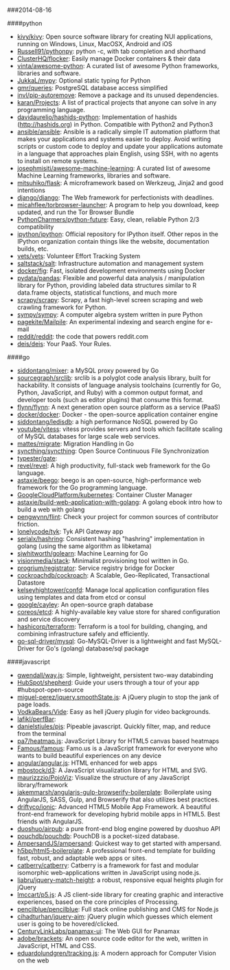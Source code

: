 ###2014-08-16

####python
* [kivy/kivy](https://github.com/kivy/kivy): Open source software library for creating NUI applications, running on Windows, Linux, MacOSX, Android and iOS
* [Russell91/pythonpy](https://github.com/Russell91/pythonpy): python -c, with tab completion and shorthand
* [ClusterHQ/flocker](https://github.com/ClusterHQ/flocker): Easily manage Docker containers & their data
* [vinta/awesome-python](https://github.com/vinta/awesome-python): A curated list of awesome Python frameworks, libraries and software.
* [JukkaL/mypy](https://github.com/JukkaL/mypy): Optional static typing for Python
* [gmr/queries](https://github.com/gmr/queries): PostgreSQL database access simplified
* [invl/pip-autoremove](https://github.com/invl/pip-autoremove): Remove a package and its unused dependencies.
* [karan/Projects](https://github.com/karan/Projects): A list of practical projects that anyone can solve in any programming language.
* [davidaurelio/hashids-python](https://github.com/davidaurelio/hashids-python): Implementation of hashids (http://hashids.org) in Python. Compatible with Python2 and Python3
* [ansible/ansible](https://github.com/ansible/ansible): Ansible is a radically simple IT automation platform that makes your applications and systems easier to deploy. Avoid writing scripts or custom code to deploy and update your applications automate in a language that approaches plain English, using SSH, with no agents to install on remote systems.
* [josephmisiti/awesome-machine-learning](https://github.com/josephmisiti/awesome-machine-learning): A curated list of awesome Machine Learning frameworks, libraries and software.
* [mitsuhiko/flask](https://github.com/mitsuhiko/flask): A microframework based on Werkzeug, Jinja2 and good intentions
* [django/django](https://github.com/django/django): The Web framework for perfectionists with deadlines.
* [micahflee/torbrowser-launcher](https://github.com/micahflee/torbrowser-launcher): A program to help you download, keep updated, and run the Tor Browser Bundle
* [PythonCharmers/python-future](https://github.com/PythonCharmers/python-future): Easy, clean, reliable Python 2/3 compatibility
* [ipython/ipython](https://github.com/ipython/ipython): Official repository for IPython itself. Other repos in the IPython organization contain things like the website, documentation builds, etc.
* [vets/vets](https://github.com/vets/vets): Volunteer Effort Tracking System
* [saltstack/salt](https://github.com/saltstack/salt): Infrastructure automation and management system
* [docker/fig](https://github.com/docker/fig): Fast, isolated development environments using Docker
* [pydata/pandas](https://github.com/pydata/pandas): Flexible and powerful data analysis / manipulation library for Python, providing labeled data structures similar to R data.frame objects, statistical functions, and much more
* [scrapy/scrapy](https://github.com/scrapy/scrapy): Scrapy, a fast high-level screen scraping and web crawling framework for Python.
* [sympy/sympy](https://github.com/sympy/sympy): A computer algebra system written in pure Python
* [pagekite/Mailpile](https://github.com/pagekite/Mailpile): An experimental indexing and search engine for e-mail
* [reddit/reddit](https://github.com/reddit/reddit): the code that powers reddit.com
* [deis/deis](https://github.com/deis/deis): Your PaaS. Your Rules. 

####go
* [siddontang/mixer](https://github.com/siddontang/mixer): a MySQL proxy powered by Go
* [sourcegraph/srclib](https://github.com/sourcegraph/srclib): srclib is a polyglot code analysis library, built for hackability. It consists of language analysis toolchains (currently for Go, Python, JavaScript, and Ruby) with a common output format, and developer tools (such as editor plugins) that consume this format.
* [flynn/flynn](https://github.com/flynn/flynn): A next generation open source platform as a service (PaaS)
* [docker/docker](https://github.com/docker/docker): Docker - the open-source application container engine
* [siddontang/ledisdb](https://github.com/siddontang/ledisdb): a high performance NoSQL powered by Go
* [youtube/vitess](https://github.com/youtube/vitess): vitess provides servers and tools which facilitate scaling of MySQL databases for large scale web services.
* [mattes/migrate](https://github.com/mattes/migrate): Migration Handling in Go
* [syncthing/syncthing](https://github.com/syncthing/syncthing): Open Source Continuous File Synchronization
* [typester/gate](https://github.com/typester/gate): 
* [revel/revel](https://github.com/revel/revel): A high productivity, full-stack web framework for the Go language.
* [astaxie/beego](https://github.com/astaxie/beego): beego is an open-source, high-performance web framework for the Go programming language.
* [GoogleCloudPlatform/kubernetes](https://github.com/GoogleCloudPlatform/kubernetes): Container Cluster Manager
* [astaxie/build-web-application-with-golang](https://github.com/astaxie/build-web-application-with-golang): A golang ebook intro how to build a web with golang
* [pengwynn/flint](https://github.com/pengwynn/flint): Check your project for common sources of contributor friction.
* [lonelycode/tyk](https://github.com/lonelycode/tyk): Tyk API Gateway app
* [serialx/hashring](https://github.com/serialx/hashring): Consistent hashing "hashring" implementation in golang (using the same algorithm as libketama)
* [sjwhitworth/golearn](https://github.com/sjwhitworth/golearn): Machine Learning for Go
* [visionmedia/stack](https://github.com/visionmedia/stack): Minimalist provisioning tool written in Go.
* [progrium/registrator](https://github.com/progrium/registrator): Service registry bridge for Docker
* [cockroachdb/cockroach](https://github.com/cockroachdb/cockroach): A Scalable, Geo-Replicated, Transactional Datastore
* [kelseyhightower/confd](https://github.com/kelseyhightower/confd): Manage local application configuration files using templates and data from etcd or consul
* [google/cayley](https://github.com/google/cayley): An open-source graph database
* [coreos/etcd](https://github.com/coreos/etcd): A highly-available key value store for shared configuration and service discovery
* [hashicorp/terraform](https://github.com/hashicorp/terraform): Terraform is a tool for building, changing, and combining infrastructure safely and efficiently.
* [go-sql-driver/mysql](https://github.com/go-sql-driver/mysql): Go-MySQL-Driver is a lightweight and fast MySQL-Driver for Go's (golang) database/sql package

####javascript
* [gwendall/way.js](https://github.com/gwendall/way.js): Simple, lightweight, persistent two-way databinding
* [HubSpot/shepherd](https://github.com/HubSpot/shepherd): Guide your users through a tour of your app #hubspot-open-source
* [miguel-perez/jquery.smoothState.js](https://github.com/miguel-perez/jquery.smoothState.js): A jQuery plugin to stop the jank of page loads.
* [VodkaBears/Vide](https://github.com/VodkaBears/Vide): Easy as hell jQuery plugin for video backgrounds.
* [lafikl/perfBar](https://github.com/lafikl/perfBar): 
* [danielstjules/pjs](https://github.com/danielstjules/pjs): Pipeable javascript. Quickly filter, map, and reduce from the terminal
* [pa7/heatmap.js](https://github.com/pa7/heatmap.js): JavaScript Library for HTML5 canvas based heatmaps
* [Famous/famous](https://github.com/Famous/famous): Famo.us is a JavaScript framework for everyone who wants to build beautiful experiences on any device
* [angular/angular.js](https://github.com/angular/angular.js): HTML enhanced for web apps
* [mbostock/d3](https://github.com/mbostock/d3): A JavaScript visualization library for HTML and SVG.
* [maurizzzio/PojoViz](https://github.com/maurizzzio/PojoViz): Visualize the structure of any JavaScript library/framework
* [jakemmarsh/angularjs-gulp-browserify-boilerplate](https://github.com/jakemmarsh/angularjs-gulp-browserify-boilerplate): Boilerplate using AngularJS, SASS, Gulp, and Browserify that also utilizes best practices.
* [driftyco/ionic](https://github.com/driftyco/ionic): Advanced HTML5 Mobile App Framework. A beautiful front-end framework for developing hybrid mobile apps in HTML5. Best friends with AngularJS.
* [duoshuo/airpub](https://github.com/duoshuo/airpub): a pure front-end blog engine powered by duoshuo API
* [pouchdb/pouchdb](https://github.com/pouchdb/pouchdb): PouchDB is a pocket-sized database.
* [AmpersandJS/ampersand](https://github.com/AmpersandJS/ampersand): Quickest way to get started with ampersand.
* [h5bp/html5-boilerplate](https://github.com/h5bp/html5-boilerplate): A professional front-end template for building fast, robust, and adaptable web apps or sites.
* [catberry/catberry](https://github.com/catberry/catberry): Catberry is a framework for fast and modular isomorphic web-applications written in JavaScript using node.js.
* [liabru/jquery-match-height](https://github.com/liabru/jquery-match-height): a robust, responsive equal heights plugin for jQuery
* [lmccart/p5.js](https://github.com/lmccart/p5.js): A JS client-side library for creating graphic and interactive experiences, based on the core principles of Processing.
* [pencilblue/pencilblue](https://github.com/pencilblue/pencilblue): Full stack online publishing and CMS for Node.js
* [cihadturhan/jquery-aim](https://github.com/cihadturhan/jquery-aim): jQuery plugin which guesses which element user is going to be hovered/clicked.
* [CenturyLinkLabs/panamax-ui](https://github.com/CenturyLinkLabs/panamax-ui): The Web GUI for Panamax
* [adobe/brackets](https://github.com/adobe/brackets): An open source code editor for the web, written in JavaScript, HTML and CSS.
* [eduardolundgren/tracking.js](https://github.com/eduardolundgren/tracking.js): A modern approach for Computer Vision on the web
